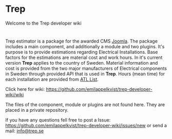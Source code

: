 # Trep
Welcome to the Trep developer wiki

# 
Trep estimator is a package for the awarded CMS [Joomla](www.joomla.org). The package includes a main component, and additionally a module and two plugins. It's purpose is to provide estimations regarding Electrical Installations. Base factors for the estimations are material cost and work hours. In it's current version **Trep** applies to the country of Sweden. Material information and cost is provided from the two major manufacturers of Electrical components in Sweden through provided API that is used in **Trep**. Hours (mean time) for each installation are provided from [ATL List](http://www.sef.se/Portals/0/avtal/ATL/Supplement%20ATL-listan%202010%20oktober.pdf).
<br>

Click here for wiki:
https://github.com/emilappelkvist/trep-developer-wiki/wiki
<br>

The files of the component, module or plugins are not found here. They are placed in a private repository.

If you have any questions fell free to post a Issue:
https://github.com/emilappelkvist/trep-developer-wiki/issues/new
or send a mail:
info@trep.se
